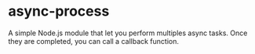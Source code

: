 # async-process
A simple Node.js module that let you perform multiples async tasks. Once they are completed, you can call a callback function.
